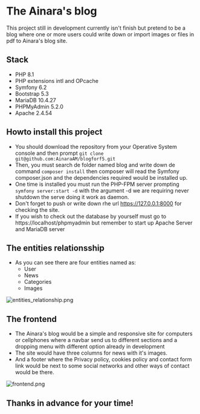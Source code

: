 The Ainara's blog
========================

This project still in development currently isn't finish but pretend to be a blog where one or more users could write down or import images or files in pdf to Ainara's blog site.


## Stack

- PHP 8.1 
- PHP extensions intl and OPcache
- Symfony 6.2
- Bootstrap 5.3
- MariaDB 10.4.27
- PHPMyAdmin 5.2.0
- Apache 2.4.54

## Howto install this project

- You should download the repository from your Operative System console and then prompt `git clone git@github.com:AinaraAM/blogforf5.git`
- Then, you must search de folder named blog and write down de command `composer install` then composer will read the Symfony composer.json and the dependencies required would be installed up.
- One time is installed you must run the PHP-FPM server prompting `symfony server:start -d` with the argument -d we are requiring never shutdown the serve doing it work as daemon.
- Don't forget to push or write down rhe url https://127.0.0.1:8000 for checking the site.
- If you wish to check out the database by yourself must go to https://localhost/phpmyadmin but remember to start up Apache Server and MariaDB server

## The entities relationsship

- As you can see there are four entities named as:
  - User
  - News
  - Categories
  - Images

![entities_relationship.png](..%2F..%2F..%2F..%2F..%2FDesktop%2Fentities_relationship.png)

## The frontend

- The Ainara's blog would be a simple and responsive site for computers or cellphones where a navbar send us to different sections and a dropping menu with different option already in development
- The site would have three columns for news with it's images.
- And a footer where the Privacy policy, cookies policy and contact form link would be next to some social networks and other ways of contact would be there.

![frontend.png](..%2F..%2F..%2F..%2F..%2FDesktop%2Ffrontend.png)


## Thanks in advance for your time!
